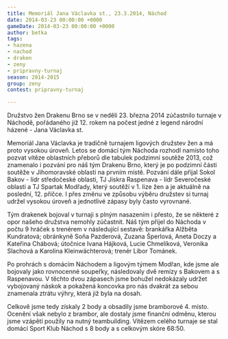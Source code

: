 ```yaml
---
title: Memoriál Jana Václavka st., 23.3.2014, Náchod
date: 2014-03-23 00:00:00 +0000
gameDate: 2014-03-23 00:00:00 +0000
author: betka
tags:
- hazena
- nachod
- draken
- zeny
- pripravny-turnaj
season: 2014-2015
group: zeny
contest: pripravny-turnaj

---
```

Družstvo žen Drakenu Brno se v neděli 23. března 2014 zúčastnilo turnaje v Náchodě, pořádaného již 12. rokem na počest jedné z legend národní házené - Jana Václavka st. 

Memoriál Jana Václavka je tradičně turnajem ligových družstev žen a má proto vysokou úroveň. Letos se domácí tým Náchoda rozhodl namísto toho pozvat vítěze oblastních přeborů dle tabulek podzimní soutěže 2013, což znamenalo i pozvání pro náš tým Drakenu Brno, který je po podzimní části soutěže v Jihomoravské oblasti na prvním místě. Pozvání dále přijal Sokol Bakov - lídr středočeské oblasti, TJ Jiskra Raspenava - lídr Severočeské oblasti a TJ Spartak Modřady, který soutěží v 1. lize žen a je aktuálně na poslední, 12. příčce. I přes změnu ve způsobu výběru družstev si turnaj udržel vysokou úroveň a jednotlivé zápasy byly často vyrovnané. 

Tým drakenek bojoval v turnaji s plným nasazením i přesto, že se některé z opor našeho družstva nemohly zúčastnit. Náš tým přijel do Náchoda v počtu 9 hráček s trenérem v následující sestavě: brankářka Alžběta Kundratová; obránkyně Soňa Pazderová, Zuzana Šperlová, Aneta Doczy a Kateřina Chábová; útočnice Ivana Hájková, Lucie Chmelíková, Veronika Slachová a Karolina Kleinwächterová; trenér Libor Tománek. 

Po prohrách s domácím Náchodem a ligovým týmem Modřan, kde jsme ale bojovaly jako rovnocenné soupeřky, následovaly dvě remízy s Bakovem a s Raspenavou. V těchto dvou zápasech jsme bohužel nedokázaly udržet vybojovaný náskok a pokažená koncovka pro nás dvakrát za sebou znamenala ztrátu výhry, která již byla na dosah. 

Celkově jsme tedy získaly 2 body a obsadily jsme bramborové 4. místo. Ocenění však nebylo z brambor, ale dostaly jsme finanční odměnu, kterou jsme vzápětí použily na nutný teambuilding. Vítězem celého turnaje se stal domácí Sport Klub Náchod s 8 body a s celkovým skóre 68:50.
